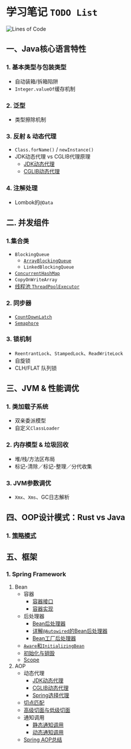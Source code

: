 # 学习笔记 `TODO List`

![Lines of Code](https://img.shields.io/endpoint?url=https://Emil-Stampfly-He.github.io/basics/badge.json)

## 一、Java核心语言特性
### 1. 基本类型与包装类型
* 自动装箱/拆箱陷阱
* `Integer.valueOf`缓存机制
### 2. 泛型
* 类型擦除机制
### 3. 反射 & 动态代理
* `Class.forName()` / `newInstance()`
* JDK动态代理 vs CGLIB代理原理
  * [JDK动态代理](Core/src/main/java/proxy/jdk/JDKDynamicProxy.md)
  * [CGLIB动态代理](Core/src/main/java/proxy/cglib/CGLIBDynamicProxy.md)
### 4. 注解处理
* Lombok的`@Data`

## 二. 并发组件
### 1.集合类
* `BlockingQueue`
  * [`ArrayBlockingQueue`](Concurrent/src/main/java/sets/blocking_queue/ArrayBlockingQueue.md)
  * `LinkedBlockingQueue`
* [`ConcurrentHashMap`](Concurrent/src/main/java/sets/concurrent_hash_map/ConcurrentHashMap.md)
* `CopyOnWriteArray`
* [线程池 `ThreadPoolExecutor`](Concurrent/src/main/java/sets/thread_pool/ThreadPoolExecutor.md)
### 2. 同步器
* [`CountDownLatch`](Concurrent/src/main/java/synchronizer/count_down_latch/CountDownLatch.md)
* [`Semaphore`](Concurrent/src/main/java/synchronizer/semaphore/Semaphore.md)
### 3. 锁机制
* `ReentrantLock`、`StampedLock`、`ReadWriteLock`
* 自旋锁
* CLH/FLAT 队列锁

## 三、JVM & 性能调优
### 1. 类加载子系统
* 双亲委派模型
* 自定义`ClassLoader`
### 2. 内存模型 & 垃圾回收
* 堆/栈/方法区布局
* 标记-清除／标记-整理／分代收集
### 3. JVM参数调优
* `Xmx`、`Xms`、GC日志解析

## 四、OOP设计模式：Rust vs Java
### 1. [策略模式](OOPDesign/src/main/rust/src/strategy/strategy.md)

## 五、框架
### 1. Spring Framework
1. Bean
   * 容器
     * [容器接口](Frameworks/src/main/java/spring/bean/ContextInterface.md)
     * [容器实现](Frameworks/src/main/java/spring/bean/ContextImplementation.md)
   * 后处理器
     * [Bean后处理器](Frameworks/src/main/java/spring/bean/bean_post_processor/BeanPostProcessor.md)
     * [详解`@Autowired`的Bean后处理器](Frameworks/src/main/java/spring/bean/bean_post_processor/DigInAutowired.md)
     * [Bean工厂后处理器](Frameworks/src/main/java/spring/bean/bean_factory_post_processor/BeanFactoryPostProcessor.md)
   * [`Aware`和`InitializingBean`](Frameworks/src/main/java/spring/bean/aware/AwareAndInitializingBean.md)
   * [初始化与销毁](Frameworks/src/main/java/spring/bean/init_destroy/InitAndDestroy.md)
   * [Scope]()
2. AOP
   * 动态代理
     * [JDK动态代理](Core/src/main/java/proxy/jdk/JDKDynamicProxy.md)
     * [CGLIB动态代理](Core/src/main/java/proxy/cglib/CGLIBDynamicProxy.md)
     * [Spring选择代理](Core/src/main/java/proxy/selective_proxy/SpringSelectiveProxy.md)
   * [切点匹配](Frameworks/src/main/java/spring/aop/PointcutMatching.md)
   * [高级切面与低级切面](Frameworks/src/main/java/spring/aop/AdvisorAndAspect.md)
   * 通知调用
     * [静态通知调用](Frameworks/src/main/java/spring/aop/StaticInvocationOfAdvice.md)
     * [动态通知调用](Frameworks/src/main/java/spring/aop/DynamicInvocationOfAdvice.md)
   * [Spring AOP总结](Frameworks/src/main/java/spring/aop/summarization/SpringAOPSummarization.md)
